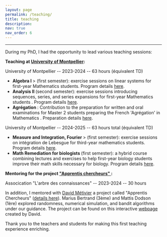 ```yaml
---
layout: page
permalink: /teaching/
title: teaching 
description: 
nav: true
nav_order: 6
---
```


<hr />

<p> During my PhD, I had the opportunity to lead various teaching sessions:</p>

<p> <strong> Teaching at <a href="https://maths-fds.edu.umontpellier.fr/">University of Montpellier</a>: </strong> </p>

<p>University of Montpellier -- 2023-2024 -- 63 hours (équivalent TD)
<ul>
  <li> <strong> Algebra I </strong>> (first semester): exercise sessions on linear systems for first-year Mathematics students. Program details <a href="https://formations.umontpellier.fr/fr/formations/licence-XA/l1-portail-mathematiques-et-ses-applications-KNYL57V4/l1-mathematiques-et-ses-applications-LEO1YPFM/l1-maths-mineure-info-KNYL6D5Y/l1-porfil-mineure-info-choix-1-LEO2MUTM/algebre-i-systemes-lineaires-KO8DNX5L.html">here</a>.</li>
  
  <li> <strong> Analysis II </strong> (second semester): exercise sessions introducing sequences, series, and series expansions for first-year Mathematics students . Program details <a href="https://formations.umontpellier.fr/fr/formations/licence-XA/l1-portail-mathematiques-et-ses-applications-KNYL57V4/l1-mathematiques-et-ses-applications-LEO1YPFM/l1-maths-mineure-info-KNYL6D5Y/analyse-ii-suites-series-developpements-limites-KO8DO78J.html">here</a>.</li>
  
  <li> <strong> Agrégation </strong> : Contribution to the preparation for written and oral examinations for Master 2 students preparing the French 'Agrégation' in Mathematics . Preparation details <a href="https://formations.umontpellier.fr/fr/formations/master-XB/master-mathematiques-ME157//preparation-a-l-agregation-externe-de-mathematiques-prepa-agreg-PR500.html">here</a>.</li>
</ul>

<p> University of Montpellier -- 2024-2025 -- 63 hours total (équivalent TD)
<ul>
  <li> <strong>  Measure and Integration, Fourier </strong>> (first semester): exercise sessions on intégration de Lebesgue for third-year mathematics students. Program details <a href=https://formations.umontpellier.fr/fr/formations/licence-XA/l2-l3-licence-mathematiques-ME131/licence-3-KKNVPYO6/l3-maths-generales-KKNZPBR4/mesure-et-integration-fourier-KO9U8T5Z.html">here</a>.</li>
  
  <li> <strong> Math Remediation for biologists </strong> (first semester): a hybrid course combining lectures and exercises to help first-year biology students improve their math skills necessary for biology. Program details <a href="https://formations.umontpellier.fr/fr/formations/licence-XA/l1-portail-sciences-de-la-vie-sante-environnement-svse-KNYLZM0G/l1-sciences-de-la-vie-sante-environnement-svse-KNYM0SZU/profil-svse-maths-remedia-M3SG8JAO/profil-serie-1-M3SG8JNA/choix-hav216x-hav213t-M3SG8JWN/remediation-en-mathematiques-s2-KO8EMU9W.html">here</a>.</li>
</ul>

<p> <strong> Mentoring for the project  <a href="https://arbre-des-connaissances-apsr.org/nos-actions/les-apprentis-chercheurs/"> "Apprentis chercheurs" </a>: </strong> </p>
 
<p> Assocication "L'arbre des connaissances" -- 2023-2024 -- 30 hours </p>

<p>In addition, I mentored with <a href="https://davidmetivier.mistea.inrae.fr/">David Métivier</a> a project called "Apprentis Chercheurs" (<a href="https://arbre-des-connaissances-apsr.org/nos-actions/les-apprentis-chercheurs/">details here</a>). Marius Bertrand (3ème) and Mattis Dodson (1ère) explored randomness, numerical simulation, and bandit algorithms under our guidance. The project can be found on this interactive <a href="https://dmetivie.github.io/Pluto_export/pluto_apprentis_chercheur.html">webpage</a> created by David.</p>

<p>Thank you to the teachers and students for making this first teaching experience enriching.</p>
